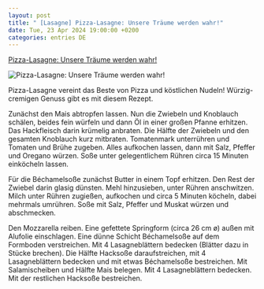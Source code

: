 ```yaml
---
layout: post
title: " [Lasagne] Pizza-Lasagne: Unsere Träume werden wahr!"
date: Tue, 23 Apr 2024 19:00:00 +0200
categories: entries DE
---
```

[Pizza-Lasagne: Unsere Träume werden wahr!](https://www.bildderfrau.de/archiv/pizza-lasagne-rezept.html-120945/)

![Pizza-Lasagne: Unsere Träume werden wahr!](https://www.bildderfrau.de/BilderBdF/kochen-backen/rezepte/131384/image-thumb__131384__opengraph/Pizzalasagne.jpg)

Pizza-Lasagne vereint das Beste von Pizza und köstlichen Nudeln! Würzig-cremigen Genuss gibt es mit diesem Rezept.

Zunächst den Mais abtropfen lassen. Nun die Zwiebeln und Knoblauch schälen, beides fein würfeln und dann Öl in einer großen Pfanne erhitzen. Das Hackfleisch darin krümelig anbraten. Die Hälfte der Zwiebeln und den gesamten Knoblauch kurz mitbraten. Tomatenmark unterrühren und Tomaten und Brühe zugeben. Alles aufkochen lassen, dann mit Salz, Pfeffer und Oregano würzen. Soße unter gelegentlichem Rühren circa 15 Minuten einköcheln lassen.

Für die Béchamelsoße zunächst Butter in einem Topf erhitzen. Den Rest der Zwiebel darin glasig dünsten. Mehl hinzusieben, unter Rühren anschwitzen. Milch unter Rühren zugießen, aufkochen und circa 5 Minuten köcheln, dabei mehrmals umrühren. Soße mit Salz, Pfeffer und Muskat würzen und abschmecken.

Den Mozzarella reiben. Eine gefettete Springform (circa 26 cm ø) außen mit Alufolie einschlagen. Eine dünne Schicht Béchamelsoße auf dem Formboden verstreichen. Mit 4 Lasagneblättern bedecken (Blätter dazu in Stücke brechen). Die Hälfte Hacksoße daraufstreichen, mit 4 Lasagneblättern bedecken und mit etwas Béchamelsoße bestreichen. Mit Salamischeiben und Hälfte Mais belegen. Mit 4 Lasagneblättern bedecken. Mit der restlichen Hacksoße bestreichen.


